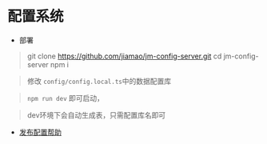 # 配置系统

* 部署

> git clone https://github.com/jiamao/jm-config-server.git
> cd jm-config-server
> npm i

> 修改 `config/config.local.ts`中的数据配置库

> `npm run dev` 即可启动，  

> dev环境下会自动生成表，只需配置库名即可

* [发布配置帮助](./docs/发布脚本配置.md)


